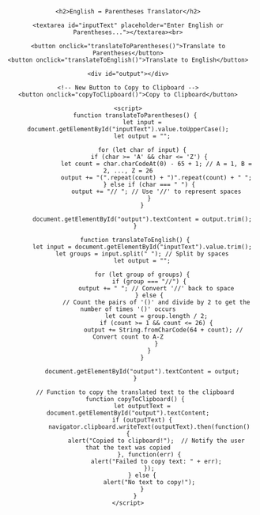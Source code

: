 <!DOCTYPE html>
<html lang="en">
<head>
    <meta charset="UTF-8">
    <meta name="viewport" content="width=device-width, initial-scale=1.0">
    <title>English ↔ Parentheses Translator</title>
    <style>
        body { font-family: Arial, sans-serif; text-align: center; margin: 50px; }
        textarea { width: 80%; height: 100px; margin: 10px 0; }
        button { padding: 10px 20px; font-size: 16px; cursor: pointer; margin: 5px; }
        #output { font-size: 18px; margin-top: 20px; white-space: pre-wrap; word-wrap: break-word; }
    </style>
</head>
<body>

    <h2>English ↔ Parentheses Translator</h2>
    
    <textarea id="inputText" placeholder="Enter English or Parentheses..."></textarea><br>
    
    <button onclick="translateToParentheses()">Translate to Parentheses</button>
    <button onclick="translateToEnglish()">Translate to English</button>

    <div id="output"></div>

    <!-- New Button to Copy to Clipboard -->
    <button onclick="copyToClipboard()">Copy to Clipboard</button>

    <script>
        function translateToParentheses() {
            let input = document.getElementById("inputText").value.toUpperCase();
            let output = "";

            for (let char of input) {
                if (char >= 'A' && char <= 'Z') {
                    let count = char.charCodeAt(0) - 65 + 1; // A = 1, B = 2, ..., Z = 26
                    output += "(".repeat(count) + ")".repeat(count) + " ";
                } else if (char === " ") {
                    output += "// "; // Use '//' to represent spaces
                }
            }

            document.getElementById("output").textContent = output.trim();
        }

        function translateToEnglish() {
            let input = document.getElementById("inputText").value.trim();
            let groups = input.split(" "); // Split by spaces
            let output = "";

            for (let group of groups) {
                if (group === "//") {
                    output += " "; // Convert '//' back to space
                } else {
                    // Count the pairs of '()' and divide by 2 to get the number of times '()' occurs
                    let count = group.length / 2;
                    if (count >= 1 && count <= 26) {
                        output += String.fromCharCode(64 + count); // Convert count to A-Z
                    }
                }
            }

            document.getElementById("output").textContent = output;
        }

        // Function to copy the translated text to the clipboard
        function copyToClipboard() {
            let outputText = document.getElementById("output").textContent;
            if (outputText) {
                navigator.clipboard.writeText(outputText).then(function() {
                    alert("Copied to clipboard!");  // Notify the user that the text was copied
                }, function(err) {
                    alert("Failed to copy text: " + err);
                });
            } else {
                alert("No text to copy!");
            }
        }
    </script>

</body>
</html>
